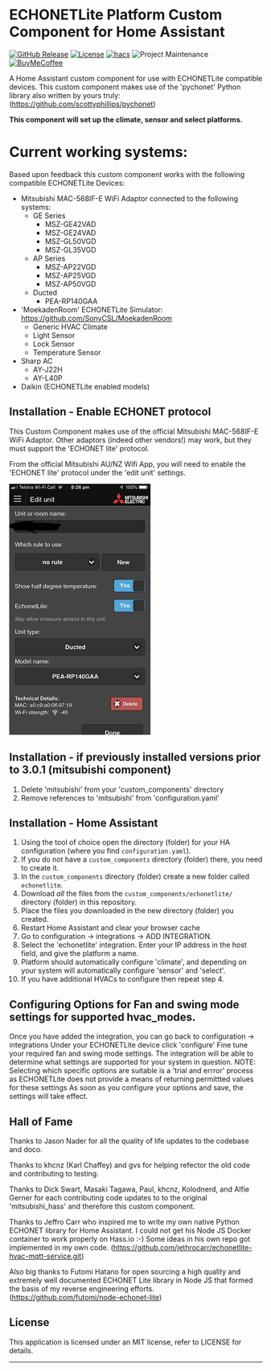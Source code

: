 # ECHONETLite Platform Custom Component for Home Assistant

[![GitHub Release][releases-shield]][releases]
[![License][license-shield]](LICENSE)
[![hacs][hacsbadge]][hacs]
![Project Maintenance][maintenance-shield]
[![BuyMeCoffee][buymecoffeebadge]][buymecoffee]


A Home Assistant custom component for use with ECHONETLite compatible devices.
This custom component makes use of the 'pychonet'
Python library also written by yours truly:
(https://github.com/scottyphillips/pychonet)

**This component will set up the climate, sensor and select platforms.**

# Current working systems:
Based upon feedback this custom component works with the following
compatible ECHONETLite Devices:

* Mitsubishi MAC-568IF-E WiFi Adaptor connected to the following systems:
  * GE Series
     * MSZ-GE42VAD
     * MSZ-GE24VAD
     * MSZ-GL50VGD
     * MSZ-GL35VGD
  * AP Series
     * MSZ-AP22VGD
     * MSZ-AP25VGD
     * MSZ-AP50VGD
  * Ducted
     * PEA-RP140GAA
* 'MoekadenRoom' ECHONETLite Simulator: https://github.com/SonyCSL/MoekadenRoom
     * Generic HVAC Climate
     * Light Sensor
     * Lock Sensor
     * Temperature Sensor
* Sharp AC
     * AY-J22H
     * AY-L40P
* Daikin (ECHONETLite enabled models)


## Installation - Enable ECHONET protocol
This Custom Component makes use of the official Mitsubishi MAC-568IF-E WiFi
Adaptor. Other adaptors (indeed other vendors!) may work, but they
must support the 'ECHONET lite' protocol.

From the official Mitsubishi AU/NZ Wifi App, you will need to enable
the 'ECHONET lite' protocol under the 'edit unit' settings.

![echonet][echonetimg]

## Installation - if previously installed versions prior to 3.0.1 (mitsubishi component)
1. Delete 'mitsubishi' from your 'custom_components' directory
2. Remove references to 'mitsubishi' from 'configuration.yaml'

## Installation - Home Assistant
1. Using the tool of choice open the directory (folder) for your HA configuration (where you find `configuration.yaml`).
2. If you do not have a `custom_components` directory (folder) there, you need to create it.
3. In the `custom_components` directory (folder) create a new folder called `echonetlite`.
4. Download _all_ the files from the `custom_components/echonetlite/` directory (folder) in this repository.
5. Place the files you downloaded in the new directory (folder) you created.
6. Restart Home Assistant and clear your browser cache
7. Go to configuration -> integrations -> ADD INTEGRATION.
5. Select the 'echonetlite' integration. Enter your IP address in the host field, and give the platform a name.
6. Platform should automatically configure 'climate', and depending on your system will automatically configure 'sensor' and 'select'.
7. If you have additional HVACs to configure then repeat step 4.

## Configuring Options for Fan and swing mode settings for supported hvac_modes.
Once you have added the integration, you can go back to configuration -> integrations
Under your ECHONETLite device click 'configure'
Fine tune your required fan and swing mode settings. The integration will be able to determine what settings are supported for your system in question.
NOTE: Selecting which specific options are suitable is a 'trial and errror' process as ECHONETLite does not provide a means of returning permittted values for these settings
As soon as you configure your options and save, the settings will take effect.


## Hall of Fame
Thanks to Jason Nader for all the quality of life updates to the codebase and doco.

Thanks to khcnz (Karl Chaffey) and gvs for helping refector the old code
and contributing to testing.

Thanks to Dick Swart, Masaki Tagawa, Paul, khcnz,  Kolodnerd, and Alfie Gerner
for each contributing code updates to to the original 'mitsubishi_hass'
and therefore this custom component.

Thanks to Jeffro Carr who inspired me to write my own native Python ECHONET
library for Home Assistant. I could not get his Node JS Docker container
to work properly on Hass.io :-)
Some ideas in his own repo got implemented in my own code.
(https://github.com/jethrocarr/echonetlite-hvac-mqtt-service.git)

Also big thanks to Futomi Hatano for open sourcing a high quality and
extremely well documented ECHONET Lite library in Node JS that formed
the basis of my reverse engineering efforts.
(https://github.com/futomi/node-echonet-lite)


## License

This application is licensed under an MIT license, refer to LICENSE for details.

***
[echonetlite_homeassistant]: https://github.com/scottyphillips/echonetlite_homeassistant
[hacs]: https://github.com/custom-components/hacs
[hacsbadge]: https://img.shields.io/badge/HACS-Default-orange.svg?style=for-the-badge
[releases-shield]: https://img.shields.io/github/release/scottyphillips/echonetlite_homeassistant.svg?style=for-the-badge
[releases]: https://github.com/scottyphillips/echonetlite_homeassistant/releases
[license-shield]:https://img.shields.io/github/license/scottyphillips/echonetlite_homeassistant?style=for-the-badge
[buymecoffee]: https://www.buymeacoffee.com/RgKWqyt?style=for-the-badge
[buymecoffeebadge]: https://img.shields.io/badge/buy%20me%20a%20coffee-donate-yellow.svg?style=for-the-badge
[maintenance-shield]: https://img.shields.io/badge/Maintainer-Scott%20Phillips-blue?style=for-the-badge
[echonetimg]: ECHONET.jpeg
